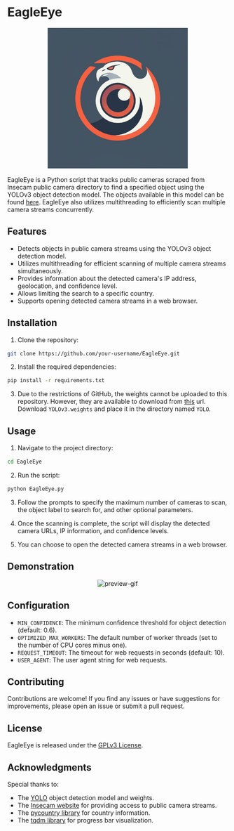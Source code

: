 # EagleEye

<p align="center">
  <img alt="logo" src="examples/logo.jpeg" width=320 />
</p>

EagleEye is a Python script that tracks public cameras scraped from Insecam public camera directory to find a specified object using the YOLOv3 object detection model. The objects available in this model can be found [here](https://github.com/pjreddie/darknet/blob/master/data/coco.names). EagleEye also utilizes multithreading to efficiently scan multiple camera streams concurrently.

## Features

- Detects objects in public camera streams using the YOLOv3 object detection model.
- Utilizes multithreading for efficient scanning of multiple camera streams simultaneously.
- Provides information about the detected camera's IP address, geolocation, and confidence level.
- Allows limiting the search to a specific country.
- Supports opening detected camera streams in a web browser.

## Installation

1. Clone the repository:

```bash
git clone https://github.com/your-username/EagleEye.git
```

2. Install the required dependencies:

```bash
pip install -r requirements.txt
```

3. Due to the restrictions of GitHub, the weights cannot be uploaded to this repository. However, they are available to download from [this](https://pjreddie.com/media/files/yolov3.weights) url. Download `YOLOv3.weights` and place it in the directory named `YOLO`.

## Usage

1. Navigate to the project directory:

```bash
cd EagleEye
```

2. Run the script:

```bash
python EagleEye.py
```

3. Follow the prompts to specify the maximum number of cameras to scan, the object label to search for, and other optional parameters.

4. Once the scanning is complete, the script will display the detected camera URLs, IP information, and confidence levels.

5. You can choose to open the detected camera streams in a web browser.

## Demonstration

<p align="center">
  <img alt="preview-gif" src="examples/preview.gif" />
</p>

## Configuration

- `MIN_CONFIDENCE`: The minimum confidence threshold for object detection (default: 0.6).
- `OPTIMIZED_MAX_WORKERS`: The default number of worker threads (set to the number of CPU cores minus one).
- `REQUEST_TIMEOUT`: The timeout for web requests in seconds (default: 10).
- `USER_AGENT`: The user agent string for web requests.

## Contributing

Contributions are welcome! If you find any issues or have suggestions for improvements, please open an issue or submit a pull request.

## License

EagleEye is released under the [GPLv3 License](LICENSE).

## Acknowledgments

Special thanks to:
- The [YOLO](https://pjreddie.com/darknet/yolo/) object detection model and weights.
- The [Insecam website](http://www.insecam.org) for providing access to public camera streams.
- The [pycountry library](https://pypi.org/project/pycountry/) for country information.
- The [tqdm library](https://github.com/tqdm/tqdm) for progress bar visualization.
